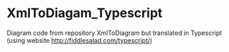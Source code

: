 # XmlToDiagam_Typescript
Diagram code from repository XmlToDiagram but translated in Typescript (using website http://fiddlesalad.com/typescript/)
